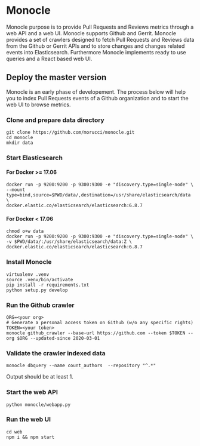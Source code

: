 # Monocle

Monocle purpose is to provide Pull Requests and Reviews metrics through a web API and a web UI. Monocle supports Github and Gerrit. Monocle provides a set of crawlers designed to fetch Pull Requests and Reviews data from the Github or Gerrit APIs and to store changes and changes related events into Elasticsearch. Furthermore Monocle implements ready to use queries and a React based web UI.

## Deploy the master version

Monocle is an early phase of developement. The process below will help you to index Pull Requests events of a Github organization and to start the web UI to browse metrics.

### Clone and prepare data directory

```Shell
git clone https://github.com/morucci/monocle.git
cd monocle
mkdir data
```

### Start Elasticsearch

#### For Docker >= 17.06

```Shell
docker run -p 9200:9200 -p 9300:9300 -e "discovery.type=single-node" \
--mount type=bind,source=$PWD/data/,destination=/usr/share/elasticsearch/data \
docker.elastic.co/elasticsearch/elasticsearch:6.8.7
```

#### For Docker < 17.06

```Shell
chmod o+w data
docker run -p 9200:9200 -p 9300:9300 -e "discovery.type=single-node" \
-v $PWD/data/:/usr/share/elasticsearch/data:Z \
docker.elastic.co/elasticsearch/elasticsearch:6.8.7
```

### Install Monocle

```Shell
virtualenv .venv
source .venv/bin/activate
pip install -r requirements.txt
python setup.py develop
```

### Run the Github crawler

```Shell
ORG=<your org>
# Generate a personal access token on Github (w/o any specific rights)
TOKEN=<your token>
monocle github_crawler --base-url https://github.com --token $TOKEN --org $ORG --updated-since 2020-03-01
```

### Validate the crawler indexed data

```Shell
monocle dbquery --name count_authors  --repository "^.*"
```

Output should be at least 1.

### Start the web API

```Shell
python monocle/webapp.py
```

### Run the web UI

```Shell
cd web
npm i && npm start
```
